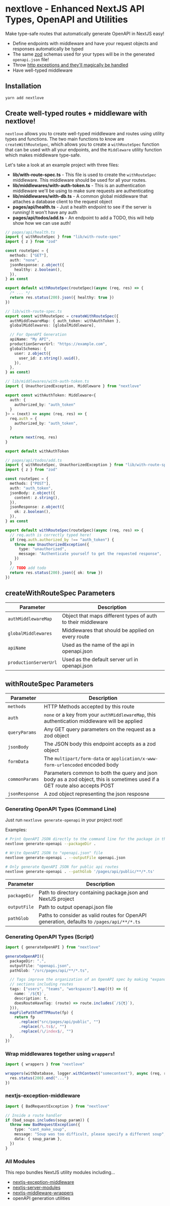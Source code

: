 # nextlove - Enhanced NextJS API Types, OpenAPI and Utilities

Make type-safe routes that automatically generate OpenAPI in NextJS easy!

- Define endpoints with middleware and have your request objects and responses automatically be typed
- The same [zod](https://github.com/colinhacks/zod) schemas used for your types will be in the generated
  `openapi.json` file!
- Throw [http exceptions and they'll magically be handled](https://github.com/seamapi/nextjs-exception-middleware#exception-types)
- Have well-typed middleware

## Installation

`yarn add nextlove`

## Create well-typed routes + middleware with nextlove!

`nextlove` allows you to create well-typed middleware and routes using utility types and functions. The
two main functions to know are `createWithRouteSpec`, which allows you to create a `withRouteSpec` function
that can be used with all your endpoints, and the `Middleware` utility function which makes middleware type-safe.

Let's take a look at an example project with three files:

- **lib/with-route-spec.ts** - This file is used to create the `withRouteSpec` middleware. This middleware should
  be used for all your routes.
- **lib/middlewares/with-auth-token.ts** - This is an authentication middleware we'll be using to make sure requests are authenticating
- **lib/middlewares/with-db.ts** - A common global middleware that attaches a database client to the request object
- **pages/api/health.ts** - Just a health endpoint to see if the server is running! It won't have any auth
- **pages/api/todos/add.ts** - An endpoint to add a TODO, this will help show how we can use auth!

```ts
// pages/api/health.ts
import { withRouteSpec } from "lib/with-route-spec"
import { z } from "zod"

const routeSpec = {
  methods: ["GET"],
  auth: "none",
  jsonResponse: z.object({
    healthy: z.boolean(),
  }),
} as const

export default withRouteSpec(routeSpec)(async (req, res) => {
  /* ... */
  return res.status(200).json({ healthy: true })
})
```

```ts
// lib/with-route-spec.ts
export const withRouteSpec = createWithRouteSpec({
  authMiddlewareMap: { auth_token: withAuthToken },
  globalMiddlewares: [globalMiddleware],

  // For OpenAPI Generation
  apiName: "My API",
  productionServerUrl: "https://example.com",
  globalSchemas: {
    user: z.object({
      user_id: z.string().uuid(),
    }),
  },
} as const)
```

```ts
// lib/middlewares/with-auth-token.ts
import { UnauthorizedException, Middleware } from "nextlove"

export const withAuthToken: Middleware<{
  auth: {
    authorized_by: "auth_token"
  }
}> = (next) => async (req, res) => {
  req.auth = {
    authorized_by: "auth_token",
  }

  return next(req, res)
}

export default withAuthToken
```

```ts
// pages/api/todos/add.ts
import { withRouteSpec, UnauthorizedException } from "lib/with-route-spec"
import { z } from "zod"

const routeSpec = {
  methods: ["POST"],
  auth: "auth_token",
  jsonBody: z.object({
    content: z.string(),
  }),
  jsonResponse: z.object({
    ok: z.boolean(),
  }),
} as const

export default withRouteSpec(routeSpec)(async (req, res) => {
  // req.auth is correctly typed here!
  if (req.auth.authorized_by !== "auth_token") {
    throw new UnauthorizedException({
      type: "unauthorized",
      message: "Authenticate yourself to get the requested response",
    })
  }
  // TODO add todo
  return res.status(200).json({ ok: true })
})
```

## createWithRouteSpec Parameters

| Parameter             | Description                                                  |
| --------------------- | ------------------------------------------------------------ |
| `authMiddlewareMap`   | Object that maps different types of auth to their middleware |
| `globalMiddlewares`   | Middlewares that should be applied on every route            |
| `apiName`             | Used as the name of the api in openapi.json                  |
| `productionServerUrl` | Used as the default server url in openapi.json               |

## withRouteSpec Parameters

| Parameter      | Description                                                                                                                |
| -------------- | -------------------------------------------------------------------------------------------------------------------------- |
| `methods`      | HTTP Methods accepted by this route                                                                                        |
| `auth`         | `none` or a key from your `authMiddlewareMap`, this authentication middleware will be applied                              |
| `queryParams`  | Any GET query parameters on the request as a zod object                                                                    |
| `jsonBody`     | The JSON body this endpoint accepts as a zod object                                                                        |
| `formData`     | The `multipart/form-data` or `application/x-www-form-urlencoded` encoded body                                              |
| `commonParams` | Parameters common to both the query and json body as a zod object, this is sometimes used if a GET route also accepts POST |
| `jsonResponse` | A zod object representing the json resposne                                                                                |

### Generating OpenAPI Types (Command Line)

Just run `nextlove generate-openapi` in your project root!

Examples:

```bash
# Print OpenAPI JSON directly to the command line for the package in the current directory
nextlove generate-openapi --packageDir .

# Write OpenAPI JSON to "openapi.json" file
nextlove generate-openapi . --outputFile openapi.json

# Only generate OpenAPI JSON for public api routes
nextlove generate-openapi . --pathGlob '/pages/api/public/**/*.ts'
```

| Parameter    | Description                                                                                |
| ------------ | ------------------------------------------------------------------------------------------ |
| `packageDir` | Path to directory containing package.json and NextJS project                               |
| `outputFile` | Path to output openapi.json file                                                           |
| `pathGlob`   | Paths to consider as valid routes for OpenAPI generation, defaults to `/pages/api/**/*.ts` |

### Generating OpenAPI Types (Script)

```ts
import { generateOpenAPI } from "nextlove"

generateOpenAPI({
  packageDir: ".",
  outputFile: "openapi.json",
  pathGlob: "/src/pages/api/**/*.ts",

  // Tags improve the organization of an OpenAPI spec by making "expandable"
  // sections including routes
  tags: ["users", "teams", "workspaces"].map((t) => ({
    name: `/${t}`,
    description: t,
    doesRouteHaveTag: (route) => route.includes(`/${t}`),
  })),
  mapFilePathToHTTPRoute(fp) {
    return fp
      .replace("src/pages/api/public", "")
      .replace(/\.ts$/, "")
      .replace(/\/index$/, "")
  },
})
```

### Wrap middlewares together using `wrappers`!

```ts
import { wrappers } from "nextlove"

wrappers(withDatabase, logger.withContext("somecontext"), async (req, res) => {
  res.status(200).end("...")
})
```

### nextjs-exception-middleware

```ts
import { BadRequestException } from "nextlove"

// Inside a route handler
if (bad_soups.includes(soup_param)) {
  throw new BadRequestException({
    type: "cant_make_soup",
    message: "Soup was too difficult, please specify a different soup",
    data: { soup_param },
  })
}
```

### All Modules

This repo bundles NextJS utility modules including...

- [nextjs-exception-middleware](https://github.com/seamapi/nextjs-exception-middleware)
- [nextjs-server-modules](https://github.com/seamapi/nextjs-server-modules)
- [nextjs-middleware-wrappers](https://github.com/seamapi/wrappers)
- openAPI generation utilities
